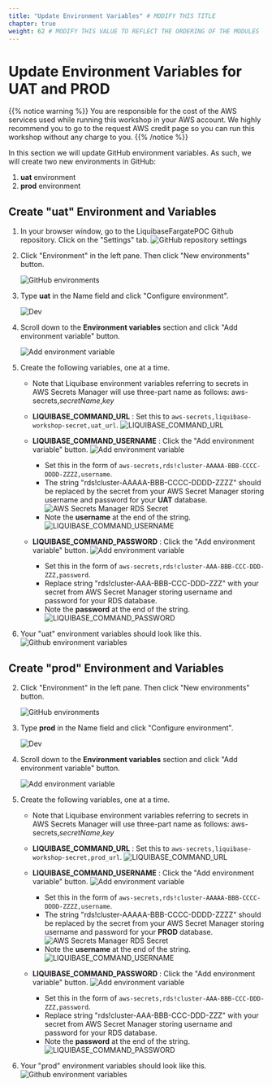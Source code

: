 ```yaml
---
title: "Update Environment Variables" # MODIFY THIS TITLE
chapter: true
weight: 62 # MODIFY THIS VALUE TO REFLECT THE ORDERING OF THE MODULES
---
```


# Update Environment Variables for UAT and PROD

{{% notice warning %}}
You are responsible for the cost of the AWS services used while running this workshop in your AWS account. We highly recommend you to go to the request AWS credit page so you can run this workshop without any charge to you.
{{% /notice %}}

In this section we will update GitHub environment variables. As such, we will create two new environments in GitHub:

1. __uat__ environment
1. __prod__ environment


## Create "uat" Environment and Variables

1. In your browser window, go to the LiquibaseFargatePOC Github repository. Click on the "Settings" tab.
    ![GitHub repository settings](/images/lab4_deploy_to_uat_prod/github_settings_1.png?width=800px&classes=border,shadow)

2. Click "Environment" in the left pane. Then click "New environments" button.

    ![GitHub environments](/images/lab4_deploy_to_uat_prod/github_environments_1.png?width=800px&classes=border,shadow)

1. Type __uat__ in the Name field and click "Configure environment".

    ![Dev](/images/lab4_deploy_to_uat_prod/github_environments_uat_1.png?width=600px&classes=border,shadow)

1. Scroll down to the __Environment variables__ section and click "Add environment variable" button.

    ![Add environment variable](/images/lab4_deploy_to_uat_prod/github_environments_uat_2.png?width=600px&classes=border,shadow)

1. Create the following variables, one at a time. 
    * Note that Liquibase environment variables referring to secrets in AWS Secrets Manager will use three-part name as follows: aws-secrets,_secretName_,_key_

    * __LIQUIBASE_COMMAND_URL__ : Set this to `aws-secrets,liquibase-workshop-secret,uat_url`.
        ![LIQUIBASE_COMMAND_URL](/images/lab4_deploy_to_uat_prod/github_environments_uat_3.png?width=600px&classes=border,shadow)
    * __LIQUIBASE_COMMAND_USERNAME__ : Click the "Add environment variable" button.
        ![Add environment variable](/images/lab4_deploy_to_uat_prod/github_environment_var_2.png?width=600px&classes=border,shadow)
        * Set this in the form of `aws-secrets,rds!cluster-AAAAA-BBB-CCCC-DDDD-ZZZZ,username`.
        * The string "rds!cluster-AAAAA-BBB-CCCC-DDDD-ZZZZ" should be replaced by the secret from your AWS Secret Manager storing username and password for your __UAT__ database.
        ![AWS Secrets Manager RDS Secret](/images/lab4_deploy_to_uat_prod/aws_secrets_manager_done_uat.png?width=600px&classes=border,shadow)
        * Note the __username__ at the end of the string.
        ![LIQUIBASE_COMMAND_USERNAME](/images/lab4_deploy_to_uat_prod/github_environment_var_3.png?width=600px&classes=border,shadow)
    * __LIQUIBASE_COMMAND_PASSWORD__ : Click the "Add environment variable" button.
        ![Add environment variable](/images/lab4_deploy_to_uat_prod/github_environment_var_4.png?width=600px&classes=border,shadow)
        * Set this in the form of  `aws-secrets,rds!cluster-AAA-BBB-CCC-DDD-ZZZ,password`. 
        * Replace string "rds!cluster-AAA-BBB-CCC-DDD-ZZZ" with your secret from AWS Secret Manager storing username and password for your RDS database.
        * Note the __password__ at the end of the string.
        ![LIQUIBASE_COMMAND_PASSWORD](/images/lab4_deploy_to_uat_prod/github_environment_var_5.png?width=600px&classes=border,shadow)

1. Your "uat" environment variables should look like this.
    ![Github environment variables](/images/lab4_deploy_to_uat_prod/github_environment_var_6.png?width=600px&classes=border,shadow)

## Create "prod" Environment and Variables

2. Click "Environment" in the left pane. Then click "New environments" button.

    ![GitHub environments](/images/lab4_deploy_to_uat_prod/github_environments_2.png?width=00px&classes=border,shadow)

1. Type __prod__ in the Name field and click "Configure environment".

    ![Dev](/images/lab4_deploy_to_uat_prod/github_environments_prod_1.png?width=600px&classes=border,shadow)

1. Scroll down to the __Environment variables__ section and click "Add environment variable" button.

    ![Add environment variable](/images/lab4_deploy_to_uat_prod/github_environments_prod_2.png?width=600px&classes=border,shadow)

1. Create the following variables, one at a time. 
    * Note that Liquibase environment variables referring to secrets in AWS Secrets Manager will use three-part name as follows: aws-secrets,_secretName_,_key_

    * __LIQUIBASE_COMMAND_URL__ : Set this to `aws-secrets,liquibase-workshop-secret,prod_url`.
        ![LIQUIBASE_COMMAND_URL](/images/lab4_deploy_to_uat_prod/github_environments_prod_3.png?width=600px&classes=border,shadow)
    * __LIQUIBASE_COMMAND_USERNAME__ : Click the "Add environment variable" button.
        ![Add environment variable](/images/lab4_deploy_to_uat_prod/github_environment_var_2.png?width=600px&classes=border,shadow)
        * Set this in the form of `aws-secrets,rds!cluster-AAAAA-BBB-CCCC-DDDD-ZZZZ,username`.
        * The string "rds!cluster-AAAAA-BBB-CCCC-DDDD-ZZZZ" should be replaced by the secret from your AWS Secret Manager storing username and password for your __PROD__ database.
        ![AWS Secrets Manager RDS Secret](/images/lab4_deploy_to_uat_prod/aws_secrets_manager_done_prod.png?width=600px&classes=border,shadow)
        * Note the __username__ at the end of the string.
        ![LIQUIBASE_COMMAND_USERNAME](/images/lab4_deploy_to_uat_prod/github_environment_var_3.png?width=600px&classes=border,shadow)
    * __LIQUIBASE_COMMAND_PASSWORD__ : Click the "Add environment variable" button.
        ![Add environment variable](/images/lab4_deploy_to_uat_prod/github_environment_var_4.png?width=600px&classes=border,shadow)
        * Set this in the form of  `aws-secrets,rds!cluster-AAA-BBB-CCC-DDD-ZZZ,password`. 
        * Replace string "rds!cluster-AAA-BBB-CCC-DDD-ZZZ" with your secret from AWS Secret Manager storing username and password for your RDS database.
        * Note the __password__ at the end of the string.
        ![LIQUIBASE_COMMAND_PASSWORD](/images/lab4_deploy_to_uat_prod/github_environment_var_5.png?width=600px&classes=border,shadow)

1. Your "prod" environment variables should look like this.
    ![Github environment variables](/images/lab4_deploy_to_uat_prod/github_environment_var_6.png?width=600px&classes=border,shadow)

